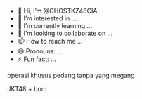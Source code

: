 - 👋 Hi, I’m @GHOSTKZ48CIA
- 👀 I’m interested in ...
- 🌱 I’m currently learning ...
- 💞️ I’m looking to collaborate on ...
- 📫 How to reach me ...
- 😄 Pronouns: ...
- ⚡ Fun fact: ...

<!---
GHOSTKZ48CIA/GHOSTKZ48CIA is a ✨ special ✨ repository because its `README.md` (this file) appears on your GitHub profile.
You can click the Preview link to take a look at your changes.
--->
operasi khusus pedang tanpa yang megang 

JKT48 + bom 
